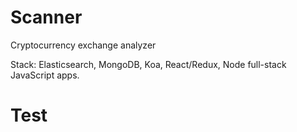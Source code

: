 # Scanner

Cryptocurrency exchange analyzer


Stack: Elasticsearch, MongoDB, Koa, React/Redux, Node full-stack JavaScript apps.

# Test